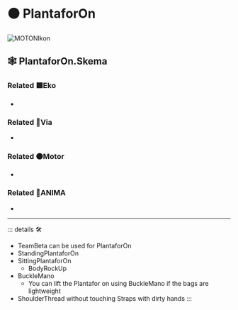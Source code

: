 # 🟠 <motor>PlantaforOn</motor>

![MOTONIkon](/Ikon/Motor_Ikon.png)

## 🕸 PlantaforOn.Skema

### Related 🟩<ekos>Eko</ekos>

-

### Related 🔻<via>Via</via>

-

### Related 🟠<motor>Motor</motor>

-

### Related 💜<anima>ANIMA</anima>

-

---

<!-- =================================================== -->
<!-- =================================================== -->
<!-- =================================================== -->
<!-- =================================================== -->
<!-- =================================================== -->
::: details 🛠

- TeamBeta can be used for PlantaforOn
- StandingPlantaforOn
- SittingPlantaforOn
    - BodyRockUp
- BuckleMano
    - You can lift the Plantafor on using BuckleMano if the bags are lightweight
- ShoulderThread without touching Straps with dirty hands
:::
